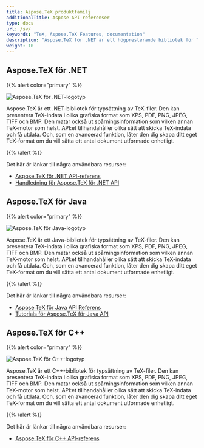 ```yaml
---
title: Aspose.TeX produktfamilj
additionalTitle: Aspose API-referenser
type: docs
url: /sv/
keywords: "TeX, Aspose.TeX Features, documentation"
description: "Aspose.TeX för .NET är ett högpresterande bibliotek för TeX-filtypsättningsprogram i .NET."
weight: 10
---
```


## Aspose.TeX för .NET

{{% alert color="primary" %}}

![Aspose.TeX för .NET-logotyp](../home_1.png)


Aspose.TeX är ett .NET-bibliotek för typsättning av TeX-filer. Den kan presentera TeX-indata i olika grafiska format som XPS, PDF, PNG, JPEG, TIFF och BMP. Den matar också ut spårningsinformation som vilken annan TeX-motor som helst. API:et tillhandahåller olika sätt att skicka TeX-indata och få utdata. Och, som en avancerad funktion, låter den dig skapa ditt eget TeX-format om du vill sätta ett antal dokument utformade enhetligt.

{{% /alert %}}

Det här är länkar till några användbara resurser:
- [Aspose.TeX för .NET API-referens](/tex/sv/net/)
- [Handledning för Aspose.TeX för .NET API](/tutorials/tex/sv/net/)


## Aspose.TeX för Java

{{% alert color="primary" %}}

![Aspose.TeX för Java-logotyp](../home_2.png)


Aspose.TeX är ett Java-bibliotek för typsättning av TeX-filer. Den kan presentera TeX-indata i olika grafiska format som XPS, PDF, PNG, JPEG, TIFF och BMP. Den matar också ut spårningsinformation som vilken annan TeX-motor som helst. API:et tillhandahåller olika sätt att skicka TeX-indata och få utdata. Och, som en avancerad funktion, låter den dig skapa ditt eget TeX-format om du vill sätta ett antal dokument utformade enhetligt.

{{% /alert %}}

Det här är länkar till några användbara resurser:
- [Aspose.TeX för Java API Referens](/tex/java/)
- [Tutorials för Aspose.TeX för Java API](/tutorials/tex/sv/java/)


## Aspose.TeX för C++

{{% alert color="primary" %}}

![Aspose.TeX för C++-logotyp](../home_3.png)


Aspose.TeX är ett C++-bibliotek för typsättning av TeX-filer. Den kan presentera TeX-indata i olika grafiska format som XPS, PDF, PNG, JPEG, TIFF och BMP. Den matar också ut spårningsinformation som vilken annan TeX-motor som helst. API:et tillhandahåller olika sätt att skicka TeX-indata och få utdata. Och, som en avancerad funktion, låter den dig skapa ditt eget TeX-format om du vill sätta ett antal dokument utformade enhetligt.

{{% /alert %}}

Det här är länkar till några användbara resurser:
- [Aspose.TeX för C++ API-referens](/tex/cpp/)
